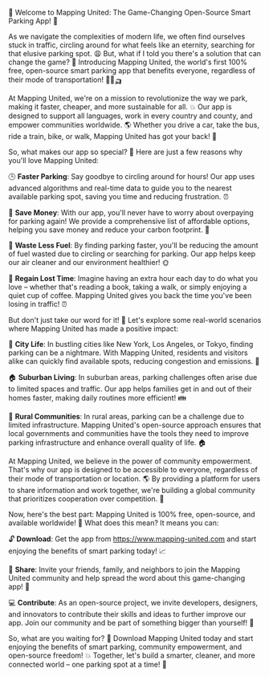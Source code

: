 🚀 Welcome to Mapping United: The Game-Changing Open-Source Smart Parking App! 🎉

As we navigate the complexities of modern life, we often find ourselves stuck in traffic, circling around for what feels like an eternity, searching for that elusive parking spot. 😩 But, what if I told you there's a solution that can change the game? 🤯 Introducing Mapping United, the world's first 100% free, open-source smart parking app that benefits everyone, regardless of their mode of transportation! 🚌🚂🛺️

At Mapping United, we're on a mission to revolutionize the way we park, making it faster, cheaper, and more sustainable for all. 💥 Our app is designed to support all languages, work in every country and county, and empower communities worldwide. 🌎 Whether you drive a car, take the bus, ride a train, bike, or walk, Mapping United has got your back! 👊

So, what makes our app so special? 🤔 Here are just a few reasons why you'll love Mapping United:

🕒 **Faster Parking**: Say goodbye to circling around for hours! Our app uses advanced algorithms and real-time data to guide you to the nearest available parking spot, saving you time and reducing frustration. ⏰

💸 **Save Money**: With our app, you'll never have to worry about overpaying for parking again! We provide a comprehensive list of affordable options, helping you save money and reduce your carbon footprint. 💸

🌟 **Waste Less Fuel**: By finding parking faster, you'll be reducing the amount of fuel wasted due to circling or searching for parking. Our app helps keep our air cleaner and our environment healthier! 🌞

💪 **Regain Lost Time**: Imagine having an extra hour each day to do what you love – whether that's reading a book, taking a walk, or simply enjoying a quiet cup of coffee. Mapping United gives you back the time you've been losing in traffic! ⏰

But don't just take our word for it! 🤔 Let's explore some real-world scenarios where Mapping United has made a positive impact:

🌆 **City Life**: In bustling cities like New York, Los Angeles, or Tokyo, finding parking can be a nightmare. With Mapping United, residents and visitors alike can quickly find available spots, reducing congestion and emissions. 🚌

🏠 **Suburban Living**: In suburban areas, parking challenges often arise due to limited spaces and traffic. Our app helps families get in and out of their homes faster, making daily routines more efficient! 👪

🌳 **Rural Communities**: In rural areas, parking can be a challenge due to limited infrastructure. Mapping United's open-source approach ensures that local governments and communities have the tools they need to improve parking infrastructure and enhance overall quality of life. 🏠

At Mapping United, we believe in the power of community empowerment. That's why our app is designed to be accessible to everyone, regardless of their mode of transportation or location. 🌎 By providing a platform for users to share information and work together, we're building a global community that prioritizes cooperation over competition. 🤝

Now, here's the best part: Mapping United is 100% free, open-source, and available worldwide! 📱 What does this mean? It means you can:

🔓 **Download**: Get the app from https://www.mapping-united.com and start enjoying the benefits of smart parking today! 📈

👫 **Share**: Invite your friends, family, and neighbors to join the Mapping United community and help spread the word about this game-changing app! 👥

💻 **Contribute**: As an open-source project, we invite developers, designers, and innovators to contribute their skills and ideas to further improve our app. Join our community and be part of something bigger than yourself! 🤝

So, what are you waiting for? 🤔 Download Mapping United today and start enjoying the benefits of smart parking, community empowerment, and open-source freedom! 💥 Together, let's build a smarter, cleaner, and more connected world – one parking spot at a time! 🌟
